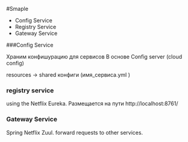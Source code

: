 #Smaple 
* Config Service
* Registry Service
* Gateway Service


###Config Service

Храним конфишурацию для сервисов 
В основе Config server (cloud config)
 
resources -> shared конфиги (имя_сервиса.yml )

### registry service
 using the Netflix Eureka. 
Размещается на пути http://localhost:8761/

### Gateway Service

Spring Netflix Zuul.
forward requests to other services.
